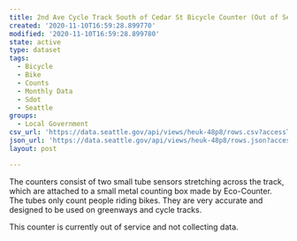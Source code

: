 ```yaml
---
title: 2nd Ave Cycle Track South of Cedar St Bicycle Counter (Out of Service)
created: '2020-11-10T16:59:28.899770'
modified: '2020-11-10T16:59:28.899780'
state: active
type: dataset
tags:
  - Bicycle
  - Bike
  - Counts
  - Monthly Data
  - Sdot
  - Seattle
groups:
  - Local Government
csv_url: 'https://data.seattle.gov/api/views/heuk-48p8/rows.csv?accessType=DOWNLOAD'
json_url: 'https://data.seattle.gov/api/views/heuk-48p8/rows.json?accessType=DOWNLOAD'
layout: post

---
```

The counters consist of two small tube sensors stretching across the track, which are attached to a small metal counting box made by Eco-Counter. The tubes only count people riding bikes. They are very accurate and designed to be used on greenways and cycle tracks.

This counter is currently out of service and not collecting data.

